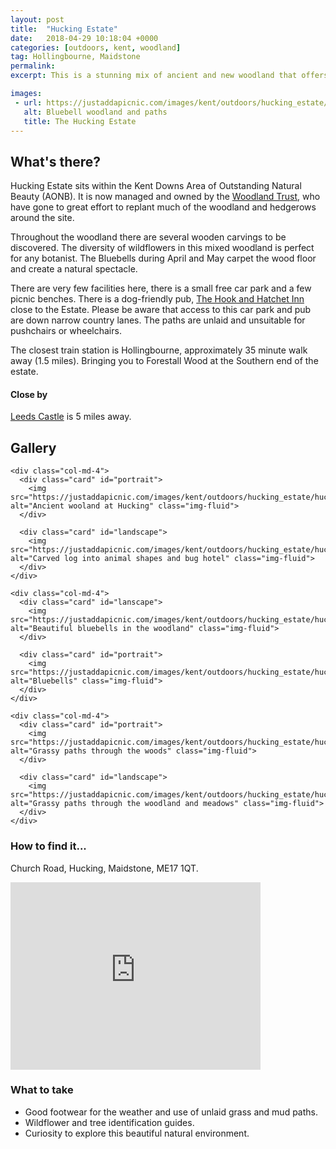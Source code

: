 ```yaml
---
layout: post
title:  "Hucking Estate"
date:   2018-04-29 10:18:04 +0000
categories: [outdoors, kent, woodland]
tag: Hollingbourne, Maidstone
permalink: 
excerpt: This is a stunning mix of ancient and new woodland that offers a haven to wildlife, and wildlife watchers.  There are no toilets or cafe here, however there is a village pub on the edge of the woodland.

images: 
 - url: https://justaddapicnic.com/images/kent/outdoors/hucking_estate/hucking8.jpg
   alt: Bluebell woodland and paths
   title: The Hucking Estate
---
```


## What's there?
Hucking Estate sits within the Kent Downs Area of Outstanding Natural Beauty (AONB).  It is now managed and owned by the [Woodland Trust](https://www.woodlandtrust.org.uk/visiting-woods/wood/4776/hucking-estate/), who have gone to great effort to replant much of the woodland and hedgerows around the site.

Throughout the woodland there are several wooden carvings to be discovered.  The diversity of wildflowers in this mixed woodland is perfect for any botanist.  The Bluebells during April and May carpet the wood floor and create a natural spectacle.

There are very few facilities here, there is a small free car park and a few picnic benches.  There is a dog-friendly pub, [The Hook and Hatchet Inn](https://www.hookandhatchetpub.co.uk/) close to the Estate. Please be aware that access to this car park and pub are down narrow country lanes. The paths are unlaid and unsuitable for pushchairs or wheelchairs.

The closest train station is Hollingbourne, approximately 35 minute walk away (1.5 miles). Bringing you to Forestall Wood at the Southern end of the estate.

#### Close by

[Leeds Castle](https://www.leeds-castle.com/) is 5 miles away.
 
## Gallery

<div class="container">

  <div class="row">

    <div class="col-md-4">
      <div class="card" id="portrait">
        <img src="https://justaddapicnic.com/images/kent/outdoors/hucking_estate/hucking3.jpg" alt="Ancient wooland at Hucking" class="img-fluid">
      </div>

      <div class="card" id="landscape">
        <img src="https://justaddapicnic.com/images/kent/outdoors/hucking_estate/hucking6.jpg" alt="Carved log into animal shapes and bug hotel" class="img-fluid">
      </div>  
    </div>

    <div class="col-md-4">
      <div class="card" id="lanscape">
        <img src="https://justaddapicnic.com/images/kent/outdoors/hucking_estate/hucking5.jpg" alt="Beautiful bluebells in the woodland" class="img-fluid">
      </div>

      <div class="card" id="portrait">
        <img src="https://justaddapicnic.com/images/kent/outdoors/hucking_estate/hucking4.jpg" alt="Bluebells" class="img-fluid">
      </div>
    </div>

    <div class="col-md-4">
      <div class="card" id="portrait">
        <img src="https://justaddapicnic.com/images/kent/outdoors/hucking_estate/hucking7.jpg" alt="Grassy paths through the woods" class="img-fluid">
      </div>

      <div class="card" id="landscape">
        <img src="https://justaddapicnic.com/images/kent/outdoors/hucking_estate/hucking2.jpg" alt="Grassy paths through the woodland and meadows" class="img-fluid">
      </div>
    </div>

  </div>      
</div>


### How to find it...

Church Road, Hucking, Maidstone, ME17 1QT.

<iframe src="https://www.google.com/maps/embed?pb=!1m18!1m12!1m3!1d9980.139856141557!2d0.6400776329521276!3d51.29208063434448!2m3!1f0!2f0!3f0!3m2!1i1024!2i768!4f13.1!3m3!1m2!1s0x47df2c70bd420005%3A0xe05c45d96dd92f8a!2sHucking+Estate+-+Woodland+Trust+Car+Park!5e0!3m2!1sen!2suk!4v1525188362035" width="400" height="300" frameborder="0" style="border:0" allowfullscreen></iframe>

### What to take

* Good footwear for the weather and use of unlaid grass and mud paths.
* Wildflower and tree identification guides.
* Curiosity to explore this beautiful natural environment.


